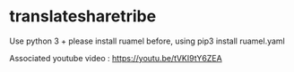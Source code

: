 # translatesharetribe

Use python 3 + 
please install ruamel before, using pip3 install ruamel.yaml

Associated youtube video : https://youtu.be/tVKI9tY6ZEA
